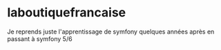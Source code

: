 # laboutiquefrancaise
Je reprends juste l'apprentissage de symfony quelques années après
en passant à symfony 5/6
